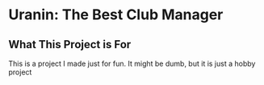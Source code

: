# Uranin: The Best Club Manager

## What This Project is For

This is a project I made just for fun. It might be dumb, but it is just a hobby project
